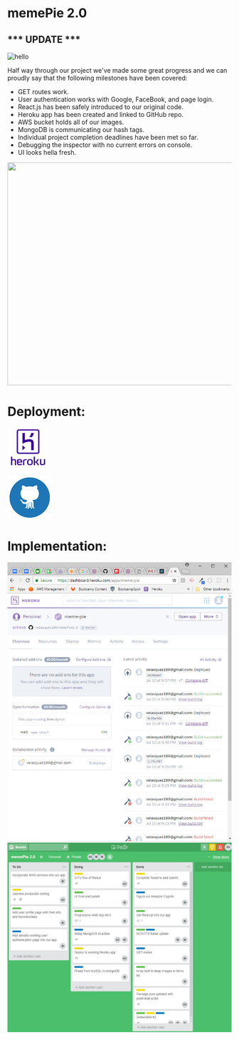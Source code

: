 # memePie 2.0
## *** UPDATE ***

![hello](https://media.giphy.com/media/3o7btV5GAWaGkwjTrO/giphy.gif)


Half way through our project we've made some great progress and we can proudly say that the following milestones have been covered:

- GET routes work.
- User authentication works with Google, FaceBook, and page login.
- React.js has been safely introduced to our original code.
- Heroku app has been created and linked to GitHub repo.
- AWS bucket holds all of our images.
- MongoDB is communicating our hash tags.
- Individual project completion deadlines have been met so far.
- Debugging the inspector with no current errors on console.
- UI looks hella fresh.

<img src="https://media.giphy.com/media/LVtWx5dcdiXOb9rucn/giphy.gif" width="700" height="500">

# Deployment:

[<img src=".//images/heroku.png" width="90" height="90">](https://meme-pie.herokuapp.com/)


[<img src=".//images/github.png" width="100" height="100">](https://github.com/velasquez189/memePie2.0.git)

# Implementation:

<img src=".//images/heroku_build.jpg">

<img src=".//images/readme1_trello.jpg">